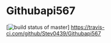 # Githubapi567
[![build status of master](https://travis-ci.org/Stev0439/Githubapi567.svg?branch=master)]
https://travis-ci.com/github/Stev0439/Githubapi567
